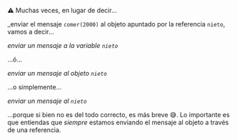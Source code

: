 :warning: Muchas veces, en lugar de decir...

_enviar el mensaje `comer(2000)` al objeto apuntado por la referencia `nieto`, vamos a decir...

_enviar un mensaje a la variable `nieto`_

...ó...

_enviar un mensaje al objeto `nieto`_

...o simplemente...

_enviar un mensaje al `nieto`_

...porque si bien no es del todo correcto, es más breve :sweat_smile:. Lo importante es que entiendas que *siempre* estamos enviando el mensaje al objeto a través de una referencia. 

